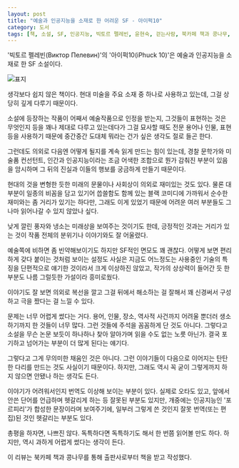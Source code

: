 ```yaml
---
layout: post
title: "예술과 인공지능을 소재로 한 어려운 SF - 아이퍽10"
category: 도서
tags: [책, 소설, SF, 인공지능, 빅토르 펠레빈, 윤현숙, 걷는사람, 북카페 책과 콩나무, 서평]
---
```


'빅토르 펠레빈(Виктор Пелевин)'의
'아이퍽10(iPhuck 10)'은
예술과 인공지능을 소재로 한 SF 소설이다.

![표지](https://images2.imgbox.com/67/08/GhL8y2CF_o.jpg)

생각보다 쉽지 않은 책이다.
현대 미술을 주요 소재 중 하나로 사용하고 있는데,
그걸 상당히 깊게 다루기 때문이다.

소설에 등장하는 작품이 어째서 예술작품으로 인정을 받는지,
그것들이 표현하는 것은 무엇인지 등을 꽤나 제대로 다루고 있는데다가
그걸 묘사할 때도 전문 용어나 인물, 표현 등을 사용하기 때문에
중간중간 도대체 뭐라는 건가 싶은 생각도 절로 들곤 한다.

그런데도 의외로 다음엔 어떻게 될지를 계속 읽게 만드는 힘이 있는데,
경찰 문학가와 미술품 컨선턴트, 인간과 인공지능이라는 조금 어색한 조합으로
뭔가 감춰진 부분이 있음을 암시하며 그 뒤의 진실과 이들의 행보를 궁금하게 만들기 때문이다.

현대의 것을 변형한 듯한 미래의 문물이나 사회상이 의외로 재미있는 것도 있다.
물론 대부분이 일종의 비꼼을 담고 있기어 씁쓸함도 함께 있는 블랙 코미디에 가까워서
순수한 재미와는 좀 거리가 있기는 하다만,
그래도 이게 있었기 때문에 어려운 여러 부분들도 그나마 읽어나갈 수 있지 않았나 싶다.

낮게 깔린 풍자와 냉소는 미래상을 보여주는 것이기도 한데,
긍정적인 것과는 거리가 있는 것이 작품 전체의 분위기나 이야기와도 잘 어울렸다.

예술쪽에 비하면 좀 빈약해보이기도 하지만 SF적인 면모도 꽤 괜찮다.
어떻게 보면 편리하게 갖다 붙이는 것처럼 보이는 설정도
사실은 지금도 어느정도는 사용중인 기술의 특징을 단편적으로 얘기한 것이라서 크게 이상하진 않았고,
작가의 상상력이 들어간 듯 한 부분도 나름 그럴듯한 가설이라 흥미로웠다.

이야기도 잘 보면 의외로 복선을 깔고 그걸 뒤에서 해소하는 걸 잘해서
꽤 신경써서 구성하고 극을 짰다는 걸 느낄 수 있다.

문제는 너무 어렵게 썼다는 거다.
용어, 인물, 장소, 역사적 사건까지 어려울 뿐더러 생소하기까지 한 것들이 너무 많다.
그런 것들에 주석을 꼼꼼하게 단 것도 아니다.
그렇다고 소설을 무슨 논문 보듯이 하나하나 찾아 알아가며 읽을 수도 없는 노릇 아닌가.
결국 포기하고 넘어가는 부분이 더 많게 된다는 얘기다.

그렇다고 그게 무의미한 채움인 것은 아니다.
그런 이야기들이 다음으로 이어지는 탄탄한 다리를 만드는 것도 사실이기 때문이다.
하지만, 그래도 역시 꼭 굳이 그렇게까지 하지 않으면 안됐나 하는 생각도 든다.

이야기가 어려워서인지 번역도 이상해 보이는 부분이 있다.
실제로 오타도 있고,
앞에서 안쓴 단어를 언급하며 헷갈리게 하는 등 잘못된 부분도 있지만,
개중에는 인공지능인 '포르피리'가 합성한 문장이라며 보여주기에,
일부러 그렇게 쓴 것인지 잘못 번역(또는 편집)된 것인 헷갈리는 부분도 있다.

총평을 하자면, 나쁘진 않다.
독특하다면 독특하기도 해서 한 번쯤 읽어볼 만도 하다.
하지만, 역시 과하게 어렵게 썼다는 생각이 든다.



<div class="im im-info">
이 리뷰는 북카페 책과 콩나무를 통해 출판사로부터 책을 받고 작성했다.
</div>
